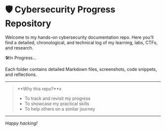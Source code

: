 # 🛡️ Cybersecurity Progress Repository

Welcome to my hands-on cybersecurity documentation repo. Here you'll find a detailed, chronological, and technical log of my learning, labs, CTFs, and research.

🛠️In Progress...

Each folder contains detailed Markdown files, screenshots, code snippets, and reflections.

---

> **Why this repo?**x
> - To track and revisit my progress
> - To showcase my practical skills
> - To help others on a similar journey

---

*Happy hacking!*
